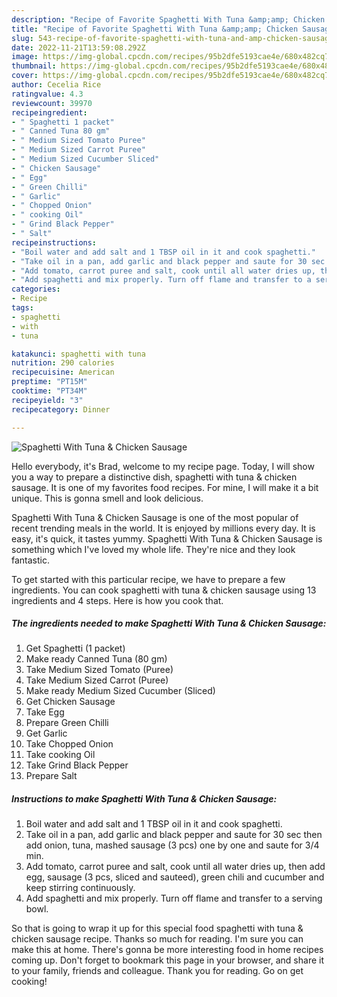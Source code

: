 ```yaml
---
description: "Recipe of Favorite Spaghetti With Tuna &amp;amp; Chicken Sausage"
title: "Recipe of Favorite Spaghetti With Tuna &amp;amp; Chicken Sausage"
slug: 543-recipe-of-favorite-spaghetti-with-tuna-and-amp-chicken-sausage
date: 2022-11-21T13:59:08.292Z
image: https://img-global.cpcdn.com/recipes/95b2dfe5193cae4e/680x482cq70/spaghetti-with-tuna-chicken-sausage-recipe-main-photo.jpg
thumbnail: https://img-global.cpcdn.com/recipes/95b2dfe5193cae4e/680x482cq70/spaghetti-with-tuna-chicken-sausage-recipe-main-photo.jpg
cover: https://img-global.cpcdn.com/recipes/95b2dfe5193cae4e/680x482cq70/spaghetti-with-tuna-chicken-sausage-recipe-main-photo.jpg
author: Cecelia Rice
ratingvalue: 4.3
reviewcount: 39970
recipeingredient:
- " Spaghetti 1 packet"
- " Canned Tuna 80 gm"
- " Medium Sized Tomato Puree"
- " Medium Sized Carrot Puree"
- " Medium Sized Cucumber Sliced"
- " Chicken Sausage"
- " Egg"
- " Green Chilli"
- " Garlic"
- " Chopped Onion"
- " cooking Oil"
- " Grind Black Pepper"
- " Salt"
recipeinstructions:
- "Boil water and add salt and 1 TBSP oil in it and cook spaghetti."
- "Take oil in a pan, add garlic and black pepper and saute for 30 sec then add onion, tuna, mashed sausage (3 pcs) one by one and saute for 3/4 min."
- "Add tomato, carrot puree and salt, cook until all water dries up, then add egg, sausage (3 pcs, sliced and sauteed), green chili and cucumber and keep stirring continuously."
- "Add spaghetti and mix properly. Turn off flame and transfer to a serving bowl."
categories:
- Recipe
tags:
- spaghetti
- with
- tuna

katakunci: spaghetti with tuna 
nutrition: 290 calories
recipecuisine: American
preptime: "PT15M"
cooktime: "PT34M"
recipeyield: "3"
recipecategory: Dinner

---
```



![Spaghetti With Tuna &amp; Chicken Sausage](https://img-global.cpcdn.com/recipes/95b2dfe5193cae4e/680x482cq70/spaghetti-with-tuna-chicken-sausage-recipe-main-photo.jpg)

Hello everybody, it's Brad, welcome to my recipe page. Today, I will show you a way to prepare a distinctive dish, spaghetti with tuna &amp; chicken sausage. It is one of my favorites food recipes. For mine, I will make it a bit unique. This is gonna smell and look delicious.

Spaghetti With Tuna &amp; Chicken Sausage is one of the most popular of recent trending meals in the world. It is enjoyed by millions every day. It is easy, it's quick, it tastes yummy. Spaghetti With Tuna &amp; Chicken Sausage is something which I've loved my whole life. They're nice and they look fantastic.




To get started with this particular recipe, we have to prepare a few ingredients. You can cook spaghetti with tuna &amp; chicken sausage using 13 ingredients and 4 steps. Here is how you cook that.

<!--inarticleads1-->

##### The ingredients needed to make Spaghetti With Tuna &amp; Chicken Sausage:

1. Get  Spaghetti (1 packet)
1. Make ready  Canned Tuna (80 gm)
1. Take  Medium Sized Tomato (Puree)
1. Take  Medium Sized Carrot (Puree)
1. Make ready  Medium Sized Cucumber (Sliced)
1. Get  Chicken Sausage
1. Take  Egg
1. Prepare  Green Chilli
1. Get  Garlic
1. Take  Chopped Onion
1. Take  cooking Oil
1. Take  Grind Black Pepper
1. Prepare  Salt




<!--inarticleads2-->

##### Instructions to make Spaghetti With Tuna &amp; Chicken Sausage:

1. Boil water and add salt and 1 TBSP oil in it and cook spaghetti.
1. Take oil in a pan, add garlic and black pepper and saute for 30 sec then add onion, tuna, mashed sausage (3 pcs) one by one and saute for 3/4 min.
1. Add tomato, carrot puree and salt, cook until all water dries up, then add egg, sausage (3 pcs, sliced and sauteed), green chili and cucumber and keep stirring continuously.
1. Add spaghetti and mix properly. Turn off flame and transfer to a serving bowl.




So that is going to wrap it up for this special food spaghetti with tuna &amp; chicken sausage recipe. Thanks so much for reading. I'm sure you can make this at home. There's gonna be more interesting food in home recipes coming up. Don't forget to bookmark this page in your browser, and share it to your family, friends and colleague. Thank you for reading. Go on get cooking!
